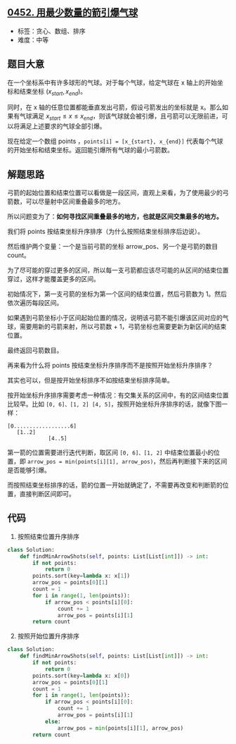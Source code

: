 ## [0452. 用最少数量的箭引爆气球](https://leetcode-cn.com/problems/minimum-number-of-arrows-to-burst-balloons/)

- 标签：贪心、数组、排序
- 难度：中等

## 题目大意

在一个坐标系中有许多球形的气球。对于每个气球，给定气球在 x 轴上的开始坐标和结束坐标 $(x_{start}, x_{end})$。

同时，在 x 轴的任意位置都能垂直发出弓箭，假设弓箭发出的坐标就是 x。那么如果有气球满足 $x_{start} \le x \le x_{end}$，则该气球就会被引爆，且弓箭可以无限前进，可以将满足上述要求的气球全部引爆。

现在给定一个数组 points ，`points[i] = [x_{start}, x_{end}]` 代表每个气球的开始坐标和结束坐标。返回能引爆所有气球的最小弓箭数。

## 解题思路

弓箭的起始位置和结束位置可以看做是一段区间，直观上来看，为了使用最少的弓箭数，可以尽量射中区间重叠最多的地方。

所以问题变为了：**如何寻找区间重叠最多的地方，也就是区间交集最多的地方。**

我们将 points 按结束坐标升序排序（为什么按照结束坐标排序后边说）。

然后维护两个变量：一个是当前弓箭的坐标 arrow_pos、另一个是弓箭的数目 count。

为了尽可能的穿过更多的区间，所以每一支弓箭都应该尽可能的从区间的结束位置穿过，这样才能覆盖更多的区间。

初始情况下，第一支弓箭的坐标为第一个区间的结束位置，然后弓箭数为 1。然后依次遍历每段区间。

如果遇到弓箭坐标小于区间起始位置的情况，说明该弓箭不能引爆该区间对应的气球，需要用新的弓箭来射，所以弓箭数 + 1，弓箭坐标也需要更新为新区间的结束位置。

最终返回弓箭数目。

再来看为什么将 points 按结束坐标升序排序而不是按照开始坐标升序排序？

其实也可以，但是按开始坐标排序不如按结束坐标排序简单。

按开始坐标升序排序需要考虑一种情况：有交集关系的区间中，有的区间结束位置比较早。比如 `[0, 6]、[1, 2] [4, 5]`，按照开始坐标升序排序的话，就像下图一样：

```
[0..................6]
   [1..2]    
             [4..5]
```

第一箭的位置需要进行迭代判断，取区间 `[0, 6]、[1, 2]` 中结束位置最小的位置，即 `arrow_pos = min(points[i][1], arrow_pos)`，然后再判断接下来的区间是否能够引爆。

而按照结束坐标排序的话，箭的位置一开始就确定了，不需要再改变和判断箭的位置，直接判断区间即可。

## 代码

1. 按照结束位置升序排序

```Python
class Solution:
    def findMinArrowShots(self, points: List[List[int]]) -> int:
        if not points:
            return 0
        points.sort(key=lambda x: x[1])
        arrow_pos = points[0][1]
        count = 1
        for i in range(1, len(points)):
            if arrow_pos < points[i][0]:
                count += 1
                arrow_pos = points[i][1]
        return count
```

2. 按照开始位置升序排序

```Python
class Solution:
    def findMinArrowShots(self, points: List[List[int]]) -> int:
        if not points:
            return 0
        points.sort(key=lambda x: x[0])
        arrow_pos = points[0][1]
        count = 1
        for i in range(1, len(points)):
            if arrow_pos < points[i][0]:
                count += 1
                arrow_pos = points[i][1]
            else:
                arrow_pos = min(points[i][1], arrow_pos)
        return count
```

